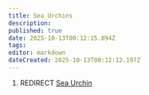 ```yaml
---
title: Sea_Urchins
description: 
published: true
date: 2025-10-13T00:12:15.894Z
tags: 
editor: markdown
dateCreated: 2025-10-13T00:12:12.197Z
---
```


1.  REDIRECT [Sea Urchin](Sea_Urchin.md "wikilink")